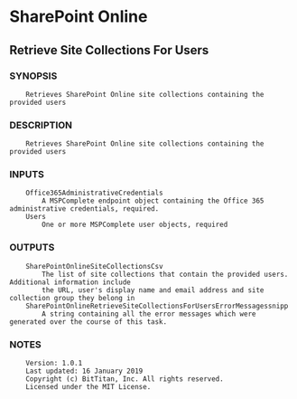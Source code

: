 # SharePoint Online
## Retrieve Site Collections For Users
### SYNOPSIS
```
    Retrieves SharePoint Online site collections containing the provided users
```
### DESCRIPTION
```
    Retrieves SharePoint Online site collections containing the provided users
```
### INPUTS
```
    Office365AdministrativeCredentials
        A MSPComplete endpoint object containing the Office 365 administrative credentials, required.
    Users
        One or more MSPComplete user objects, required
```
### OUTPUTS
```
    SharePointOnlineSiteCollectionsCsv
        The list of site collections that contain the provided users. Additional information include
        the URL, user's display name and email address and site collection group they belong in
    SharePointOnlineRetrieveSiteCollectionsForUsersErrorMessagessnipp
        A string containing all the error messages which were generated over the course of this task.
```
### NOTES
```
    Version: 1.0.1
    Last updated: 16 January 2019
    Copyright (c) BitTitan, Inc. All rights reserved.
    Licensed under the MIT License.
```

